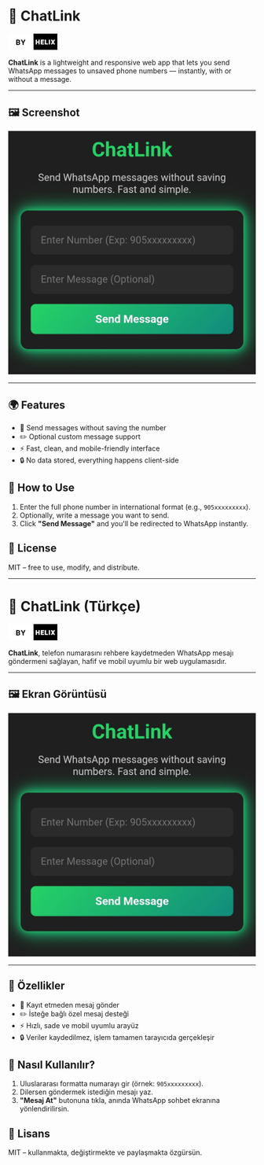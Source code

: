 # 💬 ChatLink

<img src="./.resimler/logo.png" alt="ChatLink Logo" width="100"/>

**ChatLink** is a lightweight and responsive web app that lets you send WhatsApp messages to unsaved phone numbers — instantly, with or without a message.

---

## 🖼️ Screenshot

![App Screenshot](./.resimler/siteningoruntusu.png)

---

## 🌍 Features
- 📱 Send messages without saving the number
- ✏️ Optional custom message support
- ⚡ Fast, clean, and mobile-friendly interface
- 🔒 No data stored, everything happens client-side

## 🚀 How to Use
1. Enter the full phone number in international format (e.g., `905xxxxxxxxx`).
2. Optionally, write a message you want to send.
3. Click **"Send Message"** and you'll be redirected to WhatsApp instantly.

## 📄 License
MIT – free to use, modify, and distribute.

---

# 💬 ChatLink (Türkçe)

<img src="./.resimler/logo.png" alt="ChatLink Logo" width="100"/>

**ChatLink**, telefon numarasını rehbere kaydetmeden WhatsApp mesajı göndermeni sağlayan, hafif ve mobil uyumlu bir web uygulamasıdır.

---

## 🖼️ Ekran Görüntüsü

![Uygulama Görseli](./.resimler/siteningoruntusu.png)

---

## 🌟 Özellikler
- 📱 Kayıt etmeden mesaj gönder
- ✏️ İsteğe bağlı özel mesaj desteği
- ⚡ Hızlı, sade ve mobil uyumlu arayüz
- 🔒 Veriler kaydedilmez, işlem tamamen tarayıcıda gerçekleşir

## 🚀 Nasıl Kullanılır?
1. Uluslararası formatta numarayı gir (örnek: `905xxxxxxxxx`).
2. Dilersen göndermek istediğin mesajı yaz.
3. **"Mesaj At"** butonuna tıkla, anında WhatsApp sohbet ekranına yönlendirilirsin.

## 📄 Lisans
MIT – kullanmakta, değiştirmekte ve paylaşmakta özgürsün.
